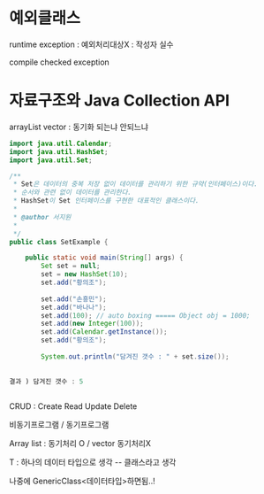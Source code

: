 # 예외클래스

runtime exception : 예외처리대상X : 작성자 실수

compile checked exception

# 자료구조와 Java Collection API

arrayList vector : 동기화 되는냐 안되느냐

```java
import java.util.Calendar;
import java.util.HashSet;
import java.util.Set;

/**
 * Set은 데이터의 중복 저장 없이 데이터를 관리하기 위한 규약(인터페이스)이다.
 * 순서와 관련 없이 데이터를 관리한다.
 * HashSet이 Set 인터페이스를 구현한 대표적인 클래스이다.
 * 
 * @author 서지원
 *
 */
public class SetExample {

	public static void main(String[] args) {
		Set set = null;
		set = new HashSet(10);
		set.add("황의조");
		
		set.add("손흥민");
		set.add("바나나");
		set.add(100); // auto boxing ===== Object obj = 1000;
		set.add(new Integer(100));
		set.add(Calendar.getInstance());
		set.add("황의조");
		
		System.out.println("담겨진 갯수 : " + set.size());
		
		
결과 ) 담겨진 갯수 : 5
    
```

CRUD : Create Read Update Delete

비동기프로그램 / 동기프로그램

Array list : 동기처리 O / vector 동기처리X



T : 하나의 데이터 타입으로 생각 -- 클래스라고 생각

나중에 GenericClass<데이터타입>하면됨..! 

 

